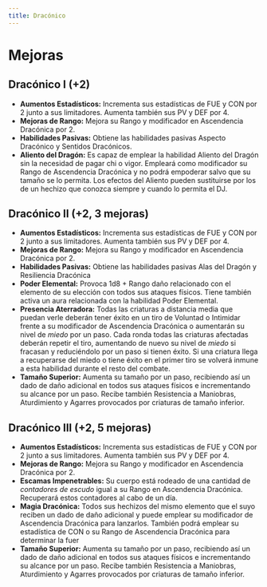 ```yaml
---
title: Dracónico
---
```


# Mejoras

## Dracónico I (+2)

- **Aumentos Estadísticos:** Incrementa sus estadísticas de FUE y CON por 2 junto a sus limitadores. Aumenta también sus PV y DEF por 4.
- **Mejoras de Rango:** Mejora su Rango y modificador en Ascendencia Dracónica por 2. 
- **Habilidades Pasivas:** Obtiene las habilidades pasivas Aspecto Dracónico y Sentidos Dracónicos.
- **Aliento del Dragón:** Es capaz de emplear la habilidad Aliento del Dragón sin la necesidad de pagar chi o vigor. Empleará como modificador su Rango de Ascendencia Dracónica y no podrá empoderar salvo que su tamaño se lo permita. Los efectos del Aliento pueden sustituirse por los de un hechizo que conozca siempre y cuando lo permita el DJ.

## Dracónico II (+2, 3 mejoras)

- **Aumentos Estadísticos:** Incrementa sus estadísticas de FUE y CON por 2 junto a sus limitadores. Aumenta también sus PV y DEF por 4.
- **Mejoras de Rango:** Mejora su Rango y modificador en Ascendencia Dracónica por 2. 
- **Habilidades Pasivas:** Obtiene las habilidades pasivas Alas del Dragón y Resiliencia Dracónica
- **Poder Elemental:** Provoca 1d8 + Rango daño relacionado con el elemento de su elección con todos sus ataques físicos. Tiene también activa un aura relacionada con la habilidad Poder Elemental.
- **Presencia Aterradora:** Todas las criaturas a distancia media que puedan verle deberán tener éxito en un tiro de Voluntad o Intimidar frente a su modificador de Ascendencia Dracónica o aumentarán su nivel de *miedo* por un paso. Cada ronda todas las criaturas afectadas deberán repetir el tiro, aumentando de nuevo su nivel de *miedo* si fracasan y reduciéndolo por un paso si tienen éxito. Si una criatura llega a recuperarse del miedo o tiene éxito en el primer tiro se volverá inmune a esta habilidad durante el resto del combate. 
- **Tamaño Superior:** Aumenta su tamaño por un paso, recibiendo así un dado de daño adicional en todos sus ataques físicos e incrementando su alcance por un paso. Recibe también Resistencia a Maniobras, Aturdimiento y Agarres provocados por criaturas de tamaño inferior.

## Dracónico III (+2, 5 mejoras)

- **Aumentos Estadísticos:** Incrementa sus estadísticas de FUE y CON por 2 junto a sus limitadores. Aumenta también sus PV y DEF por 4.
- **Mejoras de Rango:** Mejora su Rango y modificador en Ascendencia Dracónica por 2.
- **Escamas Impenetrables:** Su cuerpo está rodeado de una cantidad de *contadores de escudo* igual a su Rango en Ascendencia Dracónica. Recuperará estos contadores al cabo de un día.
- **Magia Dracónica:** Todos sus hechizos del mismo elemento que el suyo reciben un dado de daño adicional y puede emplear su modificador de Ascendencia Dracónica para lanzarlos. También podrá emplear su estadística de CON o su Rango de Ascendencia Dracónica para determinar la fuer
- **Tamaño Superior:** Aumenta su tamaño por un paso, recibiendo así un dado de daño adicional en todos sus ataques físicos e incrementando su alcance por un paso. Recibe también Resistencia a Maniobras, Aturdimiento y Agarres provocados por criaturas de tamaño inferior.